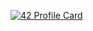 [![42 Profile Card](https://1337-readme.vercel.app/api/profile?login=oboualla&cursus=42&email=hide)](https://github.com/oboualla/oboualla)
